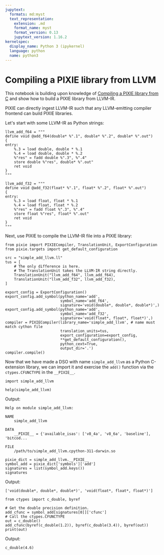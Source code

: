 ```yaml
---
jupytext:
  formats: md:myst
  text_representation:
    extension: .md
    format_name: myst
    format_version: 0.13
    jupytext_version: 1.16.2
kernelspec:
  display_name: Python 3 (ipykernel)
  language: python
  name: python3
---
```


# Compiling a PIXIE library from LLVM

This notebook is building upon knowledge of [Compiling a PIXIE library from C](./simple_pixie_c_lib.md)
and show how to build a PIXIE library from LLVM-IR.

PIXIE can directly ingest LLVM-IR such that any LLVM-emitting compiler frontend 
can build PIXIE libraries.

Let's start with some LLVM-IR as Python strings:

```{code-cell} ipython3
llvm_add_f64 = """
define void @add_f64(double* %".1", double* %".2", double* %".out")
{
entry:
    %.3 = load double, double * %.1
    %.4 = load double, double * %.2
    %"res" = fadd double %".3", %".4"
    store double %"res", double* %".out"
    ret void
}
"""

llvm_add_f32 = """
define void @add_f32(float* %".1", float* %".2", float* %".out")
{
entry:
    %.3 = load float, float * %.1
    %.4 = load float, float * %.2
    %"res" = fadd float %".3", %".4"
    store float %"res", float* %".out"
    ret void
}
"""
```

Next, use PIXIE to compile the LLVM-IR file into a PIXIE library:

```{code-cell} ipython3
from pixie import PIXIECompiler, TranslationUnit, ExportConfiguration
from pixie.targets import get_default_configuration
```

```{code-cell} ipython3
src = "simple_add_llvm.ll"
tus = [
    # The only difference is here. 
    # The TranslationUnit takes the LLVM-IR string directly.
    TranslationUnit("llvm_add_f64", llvm_add_f64),
    TranslationUnit("llvm_add_f32", llvm_add_f32),
]
```

```{code-cell} ipython3
export_config = ExportConfiguration()
export_config.add_symbol(python_name='add',
                         symbol_name='add_f64',
                         signature='void(double*, double*, double*)',)
export_config.add_symbol(python_name='add',
                         symbol_name='add_f32',
                         signature='void(float*, float*, float*)',)
compiler = PIXIECompiler(library_name='simple_add_llvm', # name must match cython file
                         translation_units=tus,
                         export_configuration=export_config,
                         **get_default_configuration(),
                         python_cext=True,
                         output_dir='.')
compiler.compile()
```

Now that we have made a DSO with name `simple_add_llvm` as a Python C-extension library, we can import it and exercise the `add()` function via the `ctypes.CFUNCTYPE` in the `__PIXIE__`.

```{code-cell} ipython3
import simple_add_llvm
```

```{code-cell} ipython3
help(simple_add_llvm)
```

Output:

```
Help on module simple_add_llvm:

NAME
    simple_add_llvm

DATA
    __PIXIE__ = {'available_isas': ['v8_4a', 'v8_6a', 'baseline'], 'bitcod...

FILE
    /path/to/simple_add_llvm.cpython-311-darwin.so
```

```{code-cell} ipython3
pixie_dict = simple_add_llvm.__PIXIE__
symbol_add = pixie_dict['symbols']['add']
signatures = list(symbol_add.keys())
signatures
```

Output:

```
['void(double*, double*, double*)', 'void(float*, float*, float*)']
```

```{code-cell} ipython3
from ctypes import c_double, byref

# Get the double precision definition.
add_cfunc = symbol_add[signatures[0]]['cfunc']
# Call the ctypes.CFUNCTYPE
out = c_double()
add_cfunc(byref(c_double(1.2)), byref(c_double(3.4)), byref(out))
print(out)
```

Output:

```
c_double(4.6)
```

```{code-cell} ipython3

```
